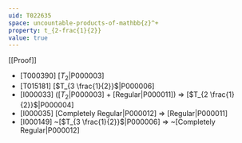 ```yaml
---
uid: T022635
space: uncountable-products-of-mathbb{z}^+
property: t_{2-frac{1}{2}}
value: true
---
```

[[Proof]]

* [T000390] [$T_2$|P000003]
* [T015181] [$T_{3 \frac{1}{2}}$|P000006]
* [I000033] ([$T_2$|P000003] + [Regular|P000011]) => [$T_{2 \frac{1}{2}}$|P000004]
* [I000035] [Completely Regular|P000012] => [Regular|P000011]
* [I000149] ~[$T_{3 \frac{1}{2}}$|P000006] => ~[Completely Regular|P000012]

